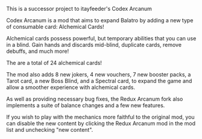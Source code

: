 This is a successor project to itayfeeder's Codex Arcanum

Codex Arcanum is a mod that aims to expand Balatro by adding a new type of consumable card: Alchemical Cards!

Alchemical cards possess powerful, but temporary abilities that you can use in a blind. Gain hands and discards mid-blind, duplicate cards, remove debuffs, and much more!

The are a total of 24 alchemical cards!

The mod also adds 8 new jokers, 4 new vouchers, 7 new booster packs, a Tarot card, a new Boss Blind, and a Spectral card, to expand the game and allow a smoother experience with alchemical cards.

As well as providing necessary bug fixes, the Redux Arcanum fork also implements a suite of balance changes and a few new features.

If you wish to play with the mechanics more faithful to the original mod, you can disable the new content by clicking the Redux Arcanum mod in the mod list and unchecking "new content".